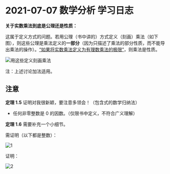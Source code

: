 # 2021-07-07 数学分析 学习日志

**关于实数乘法到底是公理还是性质：**

这属于定义方式的问题。若用公理（书中讲的）方式定义（刻画）乘法（如下图），则这些公理是乘法定义的**一部分**（因为只描述了乘法的部分性质，而不能导出乘法的操作）。[“如果将实数乘法定义为有理数乘法的极限”](https://www.zhihu.com/question/63784529/answer/381260555)，则乘法是性质。

![用这些定义刻画乘法](https://user-images.githubusercontent.com/10304206/124684631-2d6d5280-df02-11eb-9e1a-eedf1079c596.png)

注：上述讨论加法适用。

## 注意

**定理 1.5** 证明对我很新颖，要注意多领会！（包含式的数学归纳法）

* 任何非零整数是 0 的因数。（仅限书中定义，不符合广义理解）

**定理 1.6** 需要补充一个小细节。

需证明（以下都是整数）：

![1](https://user-images.githubusercontent.com/10304206/124719513-cf5c6180-df39-11eb-82f6-cd6899841bb5.png)


证明：

![2](https://user-images.githubusercontent.com/10304206/124745049-f6269200-df51-11eb-849b-eb30cf028da2.png)

